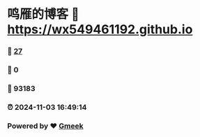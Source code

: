 # 鸣雁的博客 :link: https://wx549461192.github.io 
### :page_facing_up: [27](https://wx549461192.github.io/tag.html) 
### :speech_balloon: 0 
### :hibiscus: 93183 
### :alarm_clock: 2024-11-03 16:49:14 
### Powered by :heart: [Gmeek](https://github.com/Meekdai/Gmeek)
